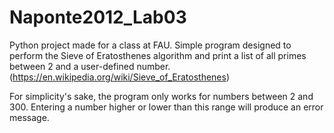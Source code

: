 # Naponte2012_Lab03
Python project made for a class at FAU. Simple program designed to perform the Sieve of Eratosthenes algorithm and print a list of all primes between 2 and a user-defined number.
(https://en.wikipedia.org/wiki/Sieve_of_Eratosthenes)

For simplicity's sake, the program only works for numbers between 2 and 300. Entering a number higher or lower than this range will produce an error message.
